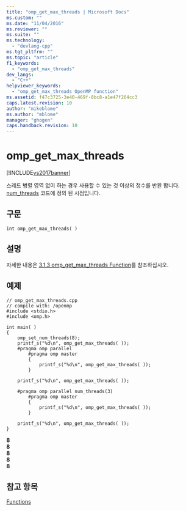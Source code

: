 ```yaml
---
title: "omp_get_max_threads | Microsoft Docs"
ms.custom: ""
ms.date: "11/04/2016"
ms.reviewer: ""
ms.suite: ""
ms.technology: 
  - "devlang-cpp"
ms.tgt_pltfrm: ""
ms.topic: "article"
f1_keywords: 
  - "omp_get_max_threads"
dev_langs: 
  - "C++"
helpviewer_keywords: 
  - "omp_get_max_threads OpenMP function"
ms.assetid: f47c3725-3e40-469f-8bc8-a1e47f264cc3
caps.latest.revision: 10
author: "mikeblome"
ms.author: "mblome"
manager: "ghogen"
caps.handback.revision: 10
---
```

# omp_get_max_threads
[!INCLUDE[vs2017banner](../../../assembler/inline/includes/vs2017banner.md)]

스레드 병렬 영역 없이 하는 경우 사용할 수 있는 것 이상의 정수를 반환 합니다. [num\_threads](../../../parallel/openmp/reference/num-threads.md) 코드에 정의 된 시점입니다.  
  
## 구문  
  
```  
int omp_get_max_threads( )  
```  
  
## 설명  
 자세한 내용은 [3.1.3 omp\_get\_max\_threads Function](../../../parallel/openmp/3-1-3-omp-get-max-threads-function.md)를 참조하십시오.  
  
## 예제  
  
```  
// omp_get_max_threads.cpp  
// compile with: /openmp  
#include <stdio.h>  
#include <omp.h>  
  
int main( )   
{  
    omp_set_num_threads(8);  
    printf_s("%d\n", omp_get_max_threads( ));  
    #pragma omp parallel  
        #pragma omp master  
        {  
            printf_s("%d\n", omp_get_max_threads( ));  
        }  
  
    printf_s("%d\n", omp_get_max_threads( ));  
  
    #pragma omp parallel num_threads(3)  
        #pragma omp master  
        {  
            printf_s("%d\n", omp_get_max_threads( ));  
        }  
  
    printf_s("%d\n", omp_get_max_threads( ));  
}  
```  
  
  **8**  
**8**  
**8**  
**8**  
**8**   
## 참고 항목  
 [Functions](../../../parallel/openmp/reference/openmp-functions.md)